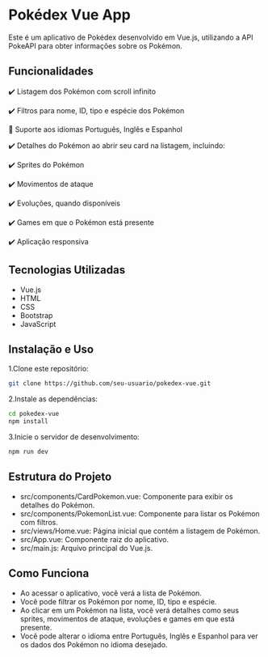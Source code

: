 # Pokédex Vue App

Este é um aplicativo de Pokédex desenvolvido em Vue.js, utilizando a API PokeAPI para obter informações sobre os Pokémon.

## Funcionalidades

:heavy_check_mark: Listagem dos Pokémon com scroll infinito

:heavy_check_mark: Filtros para nome, ID, tipo e espécie dos Pokémon

:construction: Suporte aos idiomas Português, Inglês e Espanhol

:heavy_check_mark: Detalhes do Pokémon ao abrir seu card na listagem, incluindo:

:heavy_check_mark: Sprites do Pokémon

:heavy_check_mark: Movimentos de ataque

:heavy_check_mark: Evoluções, quando disponíveis

:heavy_check_mark: Games em que o Pokémon está presente

:heavy_check_mark: Aplicação responsiva

## Tecnologias Utilizadas

- Vue.js
- HTML
- CSS
- Bootstrap 
- JavaScript

## Instalação e Uso
1.Clone este repositório:

```sh
git clone https://github.com/seu-usuario/pokedex-vue.git
```
2.Instale as dependências:

```sh
cd pokedex-vue
npm install
```
3.Inicie o servidor de desenvolvimento:
```sh
npm run dev
```

## Estrutura do Projeto

- src/components/CardPokemon.vue: Componente para exibir os detalhes do Pokémon.
- src/components/PokemonList.vue: Componente para listar os Pokémon com filtros.
- src/views/Home.vue: Página inicial que contém a listagem de Pokémon.
- src/App.vue: Componente raiz do aplicativo.
- src/main.js: Arquivo principal do Vue.js.

## Como Funciona

- Ao acessar o aplicativo, você verá a lista de Pokémon.
- Você pode filtrar os Pokémon por nome, ID, tipo e espécie.
- Ao clicar em um Pokémon na lista, você verá detalhes como seus sprites, movimentos de ataque, evoluções e games em que está presente.
- Você pode alterar o idioma entre Português, Inglês e Espanhol para ver os dados dos Pokémon no idioma desejado.
